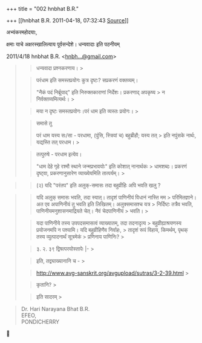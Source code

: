 +++
title = "002 hnbhat B.R."

+++
[[hnbhat B.R.	2011-04-18, 07:32:43 [Source](https://groups.google.com/g/samskrita/c/9wkb0YNFG-E)]]



अभ्यंकरमहोदयाः,

  

क्षमाः याचे अक्षरस्खालित्याय पूर्वसन्देशे। धन्यवादाः इति पठनीयम्  
  

2011/4/18 hnbhat B.R. \<[hnbh...@gmail.com]()\>  

> 
> > धन्यवादा प्रश्नकरणाय। >
> 
> > 
> >   
> > 
> > 
> > परंधाम इति समस्तप्रयोगः कुत्र दृष्टः? सप्रकरणं वक्तव्यम्।
> > 
> > 
> >   
> > 
> > 
> > "नैकं पदं निर्ब्रूयाद्" इति निरुक्तकाराणां निर्देशः। प्रकरणाद् अपकृष्य > न निर्वक्तव्यमित्यर्थः। >
> 
> > 
> >   
> > 
> > 
> > मया न दृष्टः समस्तप्रयोगः।परं धाम इति व्यस्तः प्रयोगः। >
> 
> > 
> >   
> > 
> > 
> > समासे तु 
> > 
> > 
> > परं धाम यस्य सः/सा - परधामा, (पुंसि, स्त्रियां च) बहुब्रीहौ; यस्य तत् > इति नपुंसके नार्थः, यद्यस्ति तत् परधाम। >
> 
> > 
> > तत्पुरुषे - परधाम इत्येव।
> > 
> > 
> >   
> > 
> > 
> > "धाम देहे गृहे रश्मौ स्थाने जन्मप्रभावयोः" इति कोशात् नानार्थकः > धामशब्दः। प्रकरणं दृष्ट्वा, प्रकरणानुसारेण व्याख्येयमिति तात्पर्यम्। >
> 

> 
> > 
> >   
> > 
> > 
> > (२) यदि "परंतप" इति अलुक्-समासः तदा बहुव्रीहिः अपि भवति खलु ?
> > 
> > 
> >   
> > 
> > 

> 
> > यदि अलुक् समासः भवति, तदा स्यात्। तादृशं पाणिनीयं विधानं नास्ति मम > परिमितज्ञाने। अत एव अपाणिनीयं तु भवति इति लिखितम्। अलुक्समासश्च यत्र > निर्दिष्टः तत्रैव भवति, पाणिनीयमनुशासनमाद्रियते चेत्। नैवं चेदपाणिनीयं > भवति। >
> 
> > 
> >   
> > 
> > 
> > यदा पाणिनीये तस्य उपपदसमासत्वं व्याख्यातम्, तदा तदनादृत्य > बहुव्रीह्याश्रयणस्य प्रयोजनमपि न पश्यामि। यदि बहुव्रीहिणैव निर्वाहः, > तादृशं रूपं विहाय, किमर्थम्, पृथक् तस्य व्युत्पादनार्थं सूत्रमेकं > प्रणिनाय पाणिनिः? >
> 
> > 
> >   
> > 
> > ३. २. ३९ द्विषत्परयोस्तापेः \|- >
> 
> >   
> > 
> > 
> > इति, तद्व्याख्यानानि च - >
> 
> > 
> >   
> > 
> > 
> > <http://www.avg-sanskrit.org/avgupload/sutras/3-2-39.html> >
> 
> > 
> >   
> > 
> > 
> > [](http://www.avg-sanskrit.org/avgupload/sutras/3-2-39.html)कृतानि? >
> 
> > 
> >   
> > 
> > 
> > इति सादरम् >
> 

> 
> > 
> > 
> > 
> > 
> >   
> Dr. Hari Narayana Bhat B.R.  
> EFEO,  
> PONDICHERRY  
> > 
> > 
> > 



